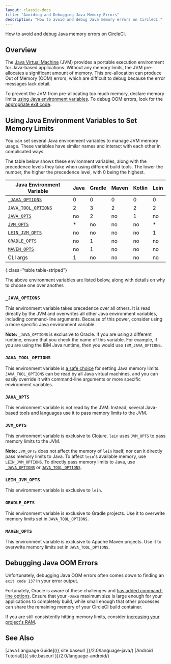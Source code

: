 ```yaml
---
layout: classic-docs
title: "Avoiding and Debugging Java Memory Errors"
description: "How to avoid and debug Java memory errors on CircleCI."
---
```


How to avoid and debug Java memory errors on CircleCI.

## Overview

The [Java Virtual Machine](https://en.wikipedia.org/wiki/Java_virtual_machine) (JVM) provides a portable execution environment for Java-based applications.
Without any memory limits,
the JVM pre-allocates a significant amount of memory.
This pre-allocation can produce Out of Memory (OOM) errors,
which are difficult
to debug because the error messages lack detail.

To prevent the JVM from pre-allocating too much memory,
declare memory limits
[using Java environment variables](#using-java-environment-variables-to-set-memory-limits).
To debug OOM errors,
look for the [appropriate exit code](#debugging-java-oom-errors).

## Using Java Environment Variables to Set Memory Limits

You can set several Java environment variables
to manage JVM memory usage.
These variables have similar names
and interact with each other in complicated ways.

The table below shows these environment variables,
along with the precedence levels they take
when using different build tools.
The lower the number,
the higher the precedence level,
with 0 being the highest.

Java Environment Variable                       | Java | Gradle | Maven | Kotlin | Lein
------------------------------------------------|------|--------|-------|--------|------
[`_JAVA_OPTIONS`](#_java_options)               | 0    | 0      | 0     | 0      | 0
[`JAVA_TOOL_OPTIONS`](#java_tool_options)       | 2    | 3      | 2     | 2      | 2
[`JAVA_OPTS`](#java_opts)                       | no   | 2      | no    | 1      | no
[`JVM_OPTS`](#jvm_opts)                         | *    | no     | no    | no     | *
[`LEIN_JVM_OPTS`](#lein_jvm_opts)               | no   | no     | no    | no     | 1
[`GRADLE_OPTS`](#gradle_opts)                   | no   | 1      | no    | no     | no
[`MAVEN_OPTS`](#maven_opts)                     | no   | 1      | no    | no     | no
CLI args                                        | 1    | no     | no    | no     | no
{:class="table table-striped"}

The above environment variables are listed below,
along with details on why to choose one over another.

### `_JAVA_OPTIONS`

This environment variable takes precedence over all others.
It is read directly by the JVM
and overwrites all other Java environment variables,
including command-line arguments.
Because of this power,
consider using a more specific Java environment variable.

**Note:**
`_JAVA_OPTIONS` is exclusive to Oracle.
If you are using a different runtime,
ensure that you check the name of this variable.
For example,
if you are using the IBM Java runtime,
then you would use `IBM_JAVA_OPTIONS`.

### `JAVA_TOOL_OPTIONS`

This environment variable is [a safe choice](https://docs.oracle.com/javase/8/docs/platform/jvmti/jvmti.html#tooloptions)
for setting Java memory limits.
`JAVA_TOOL_OPTIONS` can be read by all Java virtual machines,
and you can easily override it
with command-line arguments
or more specific environment variables.

### `JAVA_OPTS`

This environment variable is not read by the JVM.
Instead, several Java-based tools and languages use it
to pass memory limits to the JVM.

### `JVM_OPTS`

This environment variable is exclusive to Clojure.
`lein` uses `JVM_OPTS`
to pass memory limits to the JVM.

**Note:**
`JVM_OPTS` does not affect the memory of `lein` itself,
nor can it directly pass memory limits to Java.
To affect `lein`'s available memory,
use `LEIN_JVM_OPTIONS`.
To directly pass memory limits to Java,
use [`_JAVA_OPTIONS`](#_java_options) or [`JAVA_TOOL_OPTIONS`](#java_tool_options).

### `LEIN_JVM_OPTS`

This environment variable is exclusive to `lein`.

### `GRADLE_OPTS`

This environment variable is exclusive to Gradle projects.
Use it
to overwrite memory limits set in `JAVA_TOOL_OPTIONS`.

### `MAVEN_OPTS`

This environment variable is exclusive to Apache Maven projects.
Use it
to overwrite memory limits set in `JAVA_TOOL_OPTIONS`.

## Debugging Java OOM Errors

Unfortunately,
debugging Java OOM errors often comes down
to finding an `exit code 137` in your error output.

Fortunately, Oracle is aware of these challenges
and [has added command-line options](https://blogs.oracle.com/java-platform-group/java-se-support-for-docker-cpu-and-memory-limits).
Ensure that your `-Xmxn` maximum size is large enough
for your applications to completely build,
while small enough
that other processes can share the remaining memory of your CircleCI build container.

If you are still consistently hitting memory limits,
consider [increasing your project's RAM](https://circleci.com/docs/2.0/configuration-reference/#resource_class).

## See Also

[Java Language Guide]({{ site.baseurl }}/2.0/language-java/)
[Android Tutorial]({{ site.baseurl }}/2.0/language-android/)
